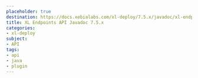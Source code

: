 ```yaml
---
placeholder: true
destination: https://docs.xebialabs.com/xl-deploy/7.5.x/javadoc/xl-endpoints-api/index.html
title: XL Endpoints API Javadoc 7.5.x
categories:
- xl-deploy
subject:
- API
tags:
- api
- java
- plugin
---
```

